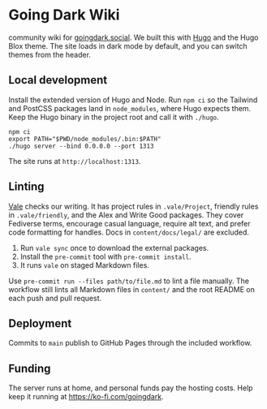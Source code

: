 # Going Dark Wiki

community wiki for [goingdark.social](https://goingdark.social).
We built this with [Hugo](https://gohugo.io) and the Hugo Blox theme.
The site loads in dark mode by default, and you can switch themes from the header.

## Local development

Install the extended version of Hugo and Node. Run `npm ci` so the Tailwind and PostCSS packages land in `node_modules`, where Hugo expects them. Keep the Hugo binary in the project root and call it with `./hugo`.

```shell
npm ci
export PATH="$PWD/node_modules/.bin:$PATH"
./hugo server --bind 0.0.0.0 --port 1313
```

The site runs at `http://localhost:1313`.

## Linting

[Vale](https://vale.sh) checks our writing. It has project rules in `.vale/Project`, friendly rules in `.vale/friendly`, and the Alex and Write Good packages. They cover Fediverse terms, encourage casual language, require alt text, and prefer code formatting for handles. Docs in `content/docs/legal/` are excluded.

1. Run `vale sync` once to download the external packages.
2. Install the `pre-commit` tool with `pre-commit install`.
3. It runs `vale` on staged Markdown files.

Use `pre-commit run --files path/to/file.md` to lint a file manually. The workflow still lints all Markdown files in `content/` and the root README on each push and pull request.

## Deployment

Commits to `main` publish to GitHub Pages through the included workflow.

## Funding

The server runs at home, and personal funds pay the hosting costs. Help keep it running at <https://ko-fi.com/goingdark>.

